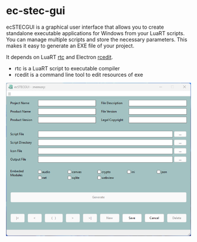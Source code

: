 # ec-stec-gui

ecSTECGUI is a graphical user interface that allows you to create standalone executable applications for Windows from your LuaRT scripts. You can manage multiple scripts and store the necessary parameters. This makes it easy to generate an EXE file of your project.

It depends on LuaRT [rtc](https://github.com/samyeyo/rtc) and Electron [rcedit](https://github.com/electron/rcedit).

* rtc is a LuaRT script to executable compiler
* rcedit is a command line tool to edit resources of exe

![](img/screenshot_183052.png)

